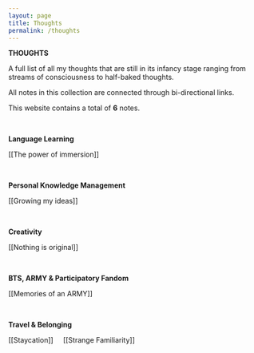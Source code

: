 ```yaml
---
layout: page
title: Thoughts
permalink: /thoughts
---
```


<b>THOUGHTS</b>

<p>A full list of all my thoughts that are still in its infancy stage ranging from streams of consciousness to half-baked thoughts.</p>

<p>All notes in this collection are connected through bi-directional links.</p>

This website contains a total of <b>6</b> notes.

<br />

<b>Language Learning</b>

[[The power of immersion]]

<br />

<b>Personal Knowledge Management</b>

[[Growing my ideas]]

<br />

<b>Creativity</b>

[[Nothing is original]]

<br />

<b>BTS, ARMY & Participatory Fandom</b>

[[Memories of an ARMY]]

<br />

<b>Travel & Belonging</b>

[[Staycation]] &nbsp; &nbsp; [[Strange Familiarity]]

<style>
  .wrapper {
    max-width: 58em;
  }
</style>